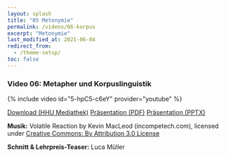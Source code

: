 ```yaml
---
layout: splash
title: "05 Metonymie"
permalink: /videos/06-korpus
excerpt: "Metonymie"
last_modified_at: 2021-06-04
redirect_from:
  - /theme-setup/
toc: false
---
```


### Video 06: Metapher und Korpuslinguistik

{% include video id="5-hpC5-c6eY" provider="youtube" %}

<a href="https://mediathek.hhu.de/watch/d7a5184d-6aa8-4b7b-ba7d-0256be9b9393" class="btn btn--primary">Download (HHU Mediathek)</a> <a href="https://uni-duesseldorf.sciebo.de/s/zCPaz8xwY0zfSJi" class="btn btn--info">Präsentation (PDF)</a> <a href="https://uni-duesseldorf.sciebo.de/s/Pba7ZuncGz5C78d" class="btn btn--warning">Präsentation (PPTX)</a>

<p><strong>Musik:</strong> Volatile Reaction by Kevin MacLeod (incompetech.com), licensed under <a href="https://creativecommons.org/licenses/by/3.0/" target="_blank">Creative Commons: By Attribution 3.0 License</a></p>

<p><strong>Schnitt & Lehrpreis-Teaser:</strong> Luca Müller</p>